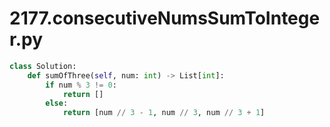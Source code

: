 # 2177.consecutiveNumsSumToInteger.py
```python
class Solution:
    def sumOfThree(self, num: int) -> List[int]:
        if num % 3 != 0:
            return []
        else: 
            return [num // 3 - 1, num // 3, num // 3 + 1]
```
